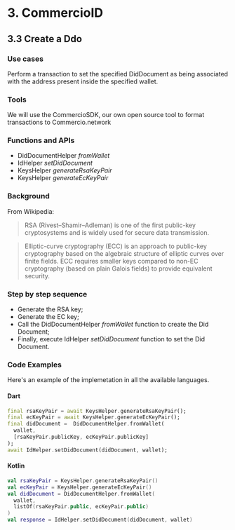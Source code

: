 # 3. CommercioID

## 3.3 Create a Ddo

### Use cases
Perform a transaction to set the specified DidDocument as being associated with the address present inside the specified wallet.

### Tools
We will use the CommercioSDK, our own open source tool to format transactions to Commercio.network

### Functions and APIs
- DidDocumentHelper _fromWallet_
- IdHelper _setDidDocument_
- KeysHelper _generateRsaKeyPair_
- KeysHelper _generateEcKeyPair_

###  Background
From Wikipedia:
> RSA (Rivest–Shamir–Adleman) is one of the first public-key cryptosystems and is widely used for secure data transmission.

> Elliptic-curve cryptography (ECC) is an approach to public-key cryptography based on the algebraic structure of elliptic curves over finite fields. ECC requires smaller keys compared to non-EC cryptography (based on plain Galois fields) to provide equivalent security.

### Step by step sequence
- Generate the RSA key;
- Generate the EC key;
- Call the DidDocumentHelper _fromWallet_ function to create the Did Document;
- Finally, execute IdHelper _setDidDocument_ function to set the Did Document.

### Code Examples
Here's an example of the implemetation in all the available languages.

#### Dart
```dart
final rsaKeyPair = await KeysHelper.generateRsaKeyPair();
final ecKeyPair = await KeysHelper.generateEcKeyPair();
final didDocument =  DidDocumentHelper.fromWallet(
  wallet, 
  [rsaKeyPair.publicKey, ecKeyPair.publicKey]
);
await IdHelper.setDidDocument(didDocument, wallet);
```

#### Kotlin
```kotlin
val rsaKeyPair = KeysHelper.generateRsaKeyPair()
val ecKeyPair = KeysHelper.generateEcKeyPair()
val didDocument = DidDocumentHelper.fromWallet(
  wallet, 
  listOf(rsaKeyPair.public, ecKeyPair.public)
)
val response = IdHelper.setDidDocument(didDocument, wallet)
```